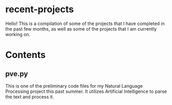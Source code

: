# recent-projects
Hello! 
This is a compilation of some of the projects that I have completed in the past few months, as well as some of the projects that I am currently working on.

# Contents 
## pve.py
This is one of the preliminary code files for my Natural Language Processing project this past summer. It utilizes Artificial Intelligence to parse the text and process it. 
